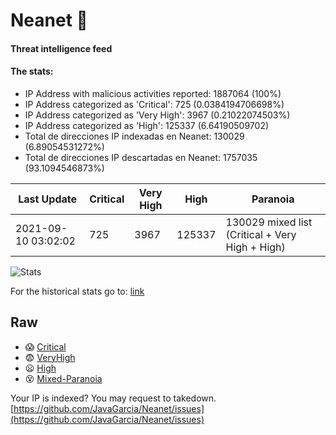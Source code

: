 # Neanet :hocho:
#### Threat intelligence feed
#### The stats:

- IP Address with malicious activities reported: 1887064 (100%)
- IP Address categorized as 'Critical':  725 (0.0384194706698%)
- IP Address categorized as 'Very High':  3967 (0.21022074503%)
- IP Address categorized as 'High':  125337 (6.64190509702)
- Total de direcciones IP indexadas en Neanet:  130029 (6.89054531272%)
- Total de direcciones IP descartadas en Neanet:  1757035 (93.1094546873%)

| Last Update | Critical | Very High | High | Paranoia |
| --- | --- | --- | --- | --- |
| 2021-09-10 03:02:02 | 725 | 3967 | 125337 | 130029 mixed list (Critical + Very High + High)|

![Stats](https://docs.google.com/spreadsheets/d/e/2PACX-1vSnaNMIXVabIpDJjufMlzH7poXnshF3mgd8Is1g9ytUEzVsP5my4Trn8f-xkoLLQ38xpL3HtmUexLo6/pubchart?oid=501124687&format=image)

For the historical stats go to: [link](/stats.csv)
## Raw
- :scream: [Critical](https://raw.githubusercontent.com/JavaGarcia/Neanet/master/blacklists/neanet_critical.txt)
- :fearful: [VeryHigh](https://raw.githubusercontent.com/JavaGarcia/Neanet/master/blacklists/neanet_veryHigh.txtt)
- :frowning: [High](https://raw.githubusercontent.com/JavaGarcia/Neanet/master/blacklists/neanet_high.txt)
- :dizzy_face: [Mixed-Paranoia](https://raw.githubusercontent.com/JavaGarcia/Neanet/master/blacklists/neanet_all.txt)


Your IP is indexed? You may request to takedown. [https://github.com/JavaGarcia/Neanet/issues](https://github.com/JavaGarcia/Neanet/issues)


















































































































































































































































































































































































































































































































































































































































































































































































































































































































































































































































































































































































































































































































































































































































































































































































































































































































































































































































































































































































































































































































































































































































































































































































































































































































































































































































































































































































































































































































































































































































































































































































































































































































































































































































































































































































































































































































































































































































































































































































































































































































































































































































































































































































































































































































































































































































































































































































































































































































































































































































































































































































































































































































































































































































































































































































































































































































































































































































































































































































































































































































































































































































































































































































































































































































































































































































































































































































































































































































































































































































































































































































































































































































































































































































































































































































































































































































































































































































































































































































































































































































































































































































































































































































































































































































































































































































































































































































































































